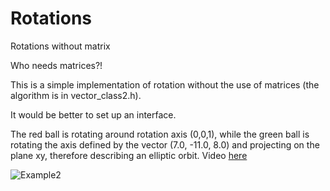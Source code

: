 # Rotations
Rotations without matrix

Who needs matrices?!

This is a simple implementation of rotation without the use of matrices (the
algorithm is in vector_class2.h).

It would be better to set up an interface.

The red ball is rotating around rotation axis (0,0,1), while the green ball
is rotating the axis defined by the vector (7.0, -11.0, 8.0) and projecting
on the plane xy, therefore describing an elliptic orbit.
Video [here](http://212.67.221.142/img/rotation.html)

![Example2](http://212.67.221.142/img/rotation.png)
